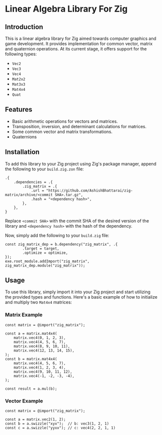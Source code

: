 # Linear Algebra Library For Zig

## Introduction
This is a linear algebra library for Zig aimed towards computer graphics and game development. It provides implementation for common vector, matrix and quaternion operations. At its current stage, it offers support for the following types:
- `Vec2`
- `Vec3`
- `Vec4`
- `Mat2x2`
- `Mat3x3`
- `Mat4x4`
- `Quat`

## Features
- Basic arithmetic operations for vectors and matrices.
- Transposition, inversion, and determinant calculations for matrices.
- Some common vector and matrix transformations.
- Quaternions

## Installation
To add this library to your Zig project using Zig's package manager, append the following to your `build.zig.zon` file:

```zig
.{
    .dependencies = .{
        .zig_matrix = .{
            .url = "https://github.com/AshishBhattarai/zig-matrix/archive/<commit SHA>.tar.gz",
            .hash = "<dependency hash>",
        },
    },
}
```
Replace `<commit SHA>` with the commit SHA of the desired version of the library and `<dependency hash>` with the hash of the dependency.

Now, simply add the following to your `build.zig` file:
```zig
const zig_matrix_dep = b.dependency("zig_matrix", .{
        .target = target,
        .optimize = optimize,
});
exe.root_module.addImport("zig_matrix", zig_matrix_dep.module("zig_matrix"));
```

## Usage
To use this library, simply import it into your Zig project and start utilizing the provided types and functions. Here's a basic example of how to initialize and multiply two `Mat4x4` matrices:

### Matrix Example
```zig
const matrix = @import("zig_matrix");

const a = matrix.mat4x4(
    matrix.vec4(0, 1, 2, 3),
    matrix.vec4(4, 5, 6, 7),
    matrix.vec4(8, 9, 10, 11),
    matrix.vec4(12, 13, 14, 15),
);
const b = matrix.mat4x4(
    matrix.vec4(4, 5, 6, 7),
    matrix.vec4(1, 2, 3, 4),
    matrix.vec4(9, 10, 11, 12),
    matrix.vec4(-1, -2, -3, -4),
);

const result = a.mul(b);
```

### Vector Example
```zig
const matrix = @import("zig_matrix");

const a = matrix.vec2(1, 2);
const b = a.swizzle("xyx");  // b: vec3(1, 2, 1)
const c = a.swizzle("yyxx"); // c: vec4(2, 2, 1, 1)
```
